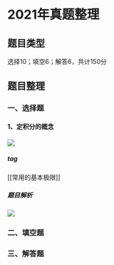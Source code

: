 # 2021年真题整理
## 题目类型
选择10；填空6；解答6，共计150分
## 题目整理
### 一、选择题
#### 1、定积分的概念
![](https://rgdz-img.oss-cn-hangzhou.aliyuncs.com/img/20211127230417.png)

##### tag
[[常用的基本极限]]
##### 题目解析
![](https://rgdz-img.oss-cn-hangzhou.aliyuncs.com/img/20211127230507.png)

### 二、填空题
### 三、解答题